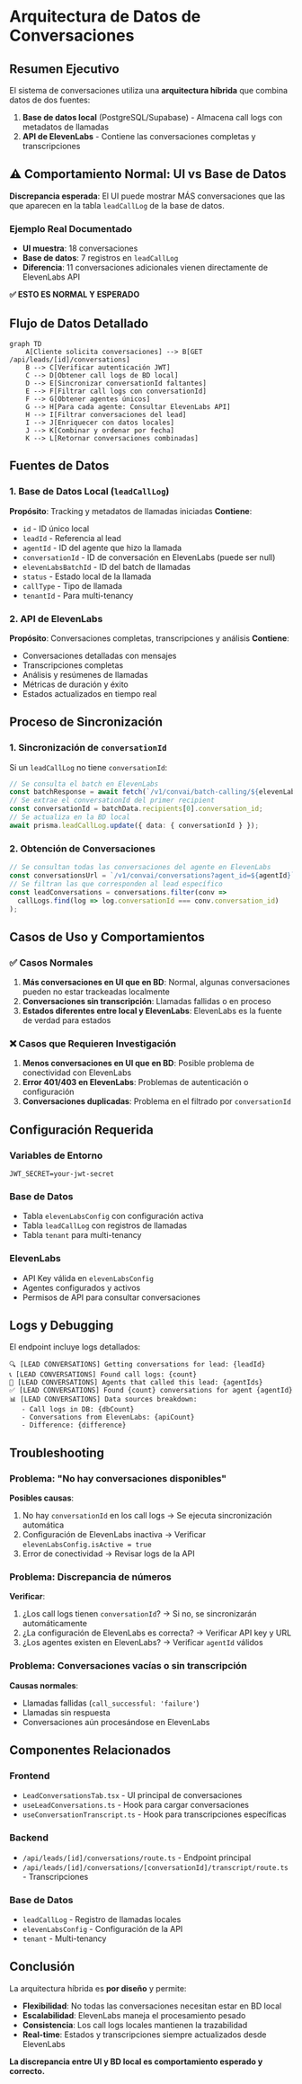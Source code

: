 # Arquitectura de Datos de Conversaciones

## Resumen Ejecutivo

El sistema de conversaciones utiliza una **arquitectura híbrida** que combina datos de dos fuentes:
1. **Base de datos local** (PostgreSQL/Supabase) - Almacena call logs con metadatos de llamadas
2. **API de ElevenLabs** - Contiene las conversaciones completas y transcripciones

## ⚠️ Comportamiento Normal: UI vs Base de Datos

**Discrepancia esperada**: El UI puede mostrar MÁS conversaciones que las que aparecen en la tabla `leadCallLog` de la base de datos.

### Ejemplo Real Documentado
- **UI muestra**: 18 conversaciones 
- **Base de datos**: 7 registros en `leadCallLog`
- **Diferencia**: 11 conversaciones adicionales vienen directamente de ElevenLabs API

**✅ ESTO ES NORMAL Y ESPERADO**

## Flujo de Datos Detallado

```mermaid
graph TD
    A[Cliente solicita conversaciones] --> B[GET /api/leads/[id]/conversations]
    B --> C[Verificar autenticación JWT]
    C --> D[Obtener call logs de BD local]
    D --> E[Sincronizar conversationId faltantes]
    E --> F[Filtrar call logs con conversationId]
    F --> G[Obtener agentes únicos]
    G --> H[Para cada agente: Consultar ElevenLabs API]
    H --> I[Filtrar conversaciones del lead]
    I --> J[Enriquecer con datos locales]
    J --> K[Combinar y ordenar por fecha]
    K --> L[Retornar conversaciones combinadas]
```

## Fuentes de Datos

### 1. Base de Datos Local (`leadCallLog`)
**Propósito**: Tracking y metadatos de llamadas iniciadas
**Contiene**:
- `id` - ID único local
- `leadId` - Referencia al lead
- `agentId` - ID del agente que hizo la llamada
- `conversationId` - ID de conversación en ElevenLabs (puede ser null)
- `elevenLabsBatchId` - ID del batch de llamadas
- `status` - Estado local de la llamada
- `callType` - Tipo de llamada
- `tenantId` - Para multi-tenancy

### 2. API de ElevenLabs
**Propósito**: Conversaciones completas, transcripciones y análisis
**Contiene**:
- Conversaciones detalladas con mensajes
- Transcripciones completas
- Análisis y resúmenes de llamadas
- Métricas de duración y éxito
- Estados actualizados en tiempo real

## Proceso de Sincronización

### 1. Sincronización de `conversationId`
Si un `leadCallLog` no tiene `conversationId`:
```typescript
// Se consulta el batch en ElevenLabs
const batchResponse = await fetch(`/v1/convai/batch-calling/${elevenLabsBatchId}`);
// Se extrae el conversationId del primer recipient
const conversationId = batchData.recipients[0].conversation_id;
// Se actualiza en la BD local
await prisma.leadCallLog.update({ data: { conversationId } });
```

### 2. Obtención de Conversaciones
```typescript
// Se consultan todas las conversaciones del agente en ElevenLabs
const conversationsUrl = `/v1/convai/conversations?agent_id=${agentId}`;
// Se filtran las que corresponden al lead específico
const leadConversations = conversations.filter(conv => 
  callLogs.find(log => log.conversationId === conv.conversation_id)
);
```

## Casos de Uso y Comportamientos

### ✅ Casos Normales
1. **Más conversaciones en UI que en BD**: Normal, algunas conversaciones pueden no estar trackeadas localmente
2. **Conversaciones sin transcripción**: Llamadas fallidas o en proceso
3. **Estados diferentes entre local y ElevenLabs**: ElevenLabs es la fuente de verdad para estados

### ❌ Casos que Requieren Investigación
1. **Menos conversaciones en UI que en BD**: Posible problema de conectividad con ElevenLabs
2. **Error 401/403 en ElevenLabs**: Problemas de autenticación o configuración
3. **Conversaciones duplicadas**: Problema en el filtrado por `conversationId`

## Configuración Requerida

### Variables de Entorno
```env
JWT_SECRET=your-jwt-secret
```

### Base de Datos
- Tabla `elevenLabsConfig` con configuración activa
- Tabla `leadCallLog` con registros de llamadas
- Tabla `tenant` para multi-tenancy

### ElevenLabs
- API Key válida en `elevenLabsConfig`
- Agentes configurados y activos
- Permisos de API para consultar conversaciones

## Logs y Debugging

El endpoint incluye logs detallados:
```
🔍 [LEAD CONVERSATIONS] Getting conversations for lead: {leadId}
📞 [LEAD CONVERSATIONS] Found call logs: {count}
🤖 [LEAD CONVERSATIONS] Agents that called this lead: {agentIds}
✅ [LEAD CONVERSATIONS] Found {count} conversations for agent {agentId}
📊 [LEAD CONVERSATIONS] Data sources breakdown:
   - Call logs in DB: {dbCount}
   - Conversations from ElevenLabs: {apiCount}
   - Difference: {difference}
```

## Troubleshooting

### Problema: "No hay conversaciones disponibles"
**Posibles causas**:
1. No hay `conversationId` en los call logs → Se ejecuta sincronización automática
2. Configuración de ElevenLabs inactiva → Verificar `elevenLabsConfig.isActive = true`
3. Error de conectividad → Revisar logs de la API

### Problema: Discrepancia de números
**Verificar**:
1. ¿Los call logs tienen `conversationId`? → Si no, se sincronizarán automáticamente
2. ¿La configuración de ElevenLabs es correcta? → Verificar API key y URL
3. ¿Los agentes existen en ElevenLabs? → Verificar `agentId` válidos

### Problema: Conversaciones vacías o sin transcripción
**Causas normales**:
- Llamadas fallidas (`call_successful: 'failure'`)
- Llamadas sin respuesta
- Conversaciones aún procesándose en ElevenLabs

## Componentes Relacionados

### Frontend
- `LeadConversationsTab.tsx` - UI principal de conversaciones
- `useLeadConversations.ts` - Hook para cargar conversaciones
- `useConversationTranscript.ts` - Hook para transcripciones específicas

### Backend
- `/api/leads/[id]/conversations/route.ts` - Endpoint principal
- `/api/leads/[id]/conversations/[conversationId]/transcript/route.ts` - Transcripciones

### Base de Datos
- `leadCallLog` - Registro de llamadas locales
- `elevenLabsConfig` - Configuración de la API
- `tenant` - Multi-tenancy

## Conclusión

La arquitectura híbrida es **por diseño** y permite:
- **Flexibilidad**: No todas las conversaciones necesitan estar en BD local
- **Escalabilidad**: ElevenLabs maneja el procesamiento pesado
- **Consistencia**: Los call logs locales mantienen la trazabilidad
- **Real-time**: Estados y transcripciones siempre actualizados desde ElevenLabs

**La discrepancia entre UI y BD local es comportamiento esperado y correcto.**
